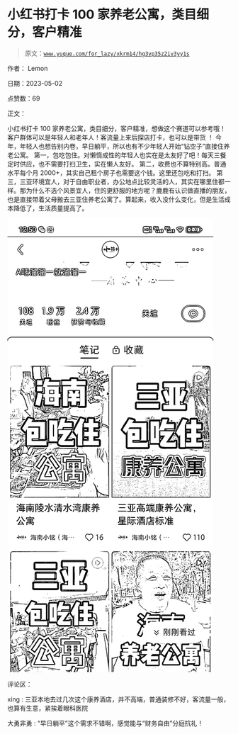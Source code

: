 # 小红书打卡 100 家养老公寓，类目细分，客户精准

> 原文：[`www.yuque.com/for_lazy/xkrm14/hg3vp35z2iv3yy1s`](https://www.yuque.com/for_lazy/xkrm14/hg3vp35z2iv3yy1s)

作者： Lemon

日期：2023-05-02

点赞数：69

正文：

小红书打卡 100 家养老公寓，类目细分，客户精准，想做这个赛道可以参考哦！客户群体可以是年轻人和老年人！客流量上来后探店打卡，也可以是带货 ！ 今年，年轻人也想告别内卷，早日躺平，所以也有不少年轻人开始“钻空子”直接住养老公寓。 第一，包吃包住。对懒惰成性的年轻人也实在是太友好了吧！每天三餐定时供应，也不需要打扫卫生，实在懒人友好。 第二，收费也不算特别高。普通水平每个月 2000+，其实自己租个房子也需要这个钱。这里还包吃和打扫。 第三，三亚环境宜人，对于自由职业者，办公地点比较灵活的人，其实在哪里住都一样。那为什么不选个风景宜人，住的更舒服的地方呢？鹿鹿有认识做直播的朋友，也是直接带着父母搬去三亚住养老公寓了。算起来，收入没什么变化，但是生活成本降低了，生活质量提高了。

![](img/26096302245cb35e89390316b2f60f34.png)

评论区：

xing : 三亚本地去过几次这个康养酒店，并不高端，普通装修不好，客流量一般，也算有生意，紧挨着眼科医院

大勇非勇 : “早日躺平”这个需求不错啊，感觉能与“财务自由”分庭抗礼！

